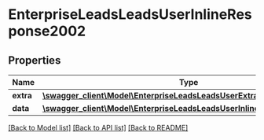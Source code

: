 # EnterpriseLeadsLeadsUserInlineResponse2002

## Properties
Name | Type | Description | Notes
------------ | ------------- | ------------- | -------------
**extra** | [**\swagger_client\Model\EnterpriseLeadsLeadsUserExtraBody**](EnterpriseLeadsLeadsUserExtraBody.md) |  | [optional] 
**data** | [**\swagger_client\Model\EnterpriseLeadsLeadsUserInlineResponse2002Data**](EnterpriseLeadsLeadsUserInlineResponse2002Data.md) |  | [optional] 

[[Back to Model list]](../README.md#documentation-for-models) [[Back to API list]](../README.md#documentation-for-api-endpoints) [[Back to README]](../README.md)

